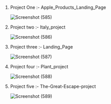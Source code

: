 1. Project One :- Apple_Products_Landing_Page
   
   ![Screenshot (585)](https://github.com/MohitKhubchandani/Frontend_Projects/assets/151501810/4411b1a2-5e7b-46b4-bb0c-f9c1841a53f5)
   
2. Project two :- Italy_project
 
   ![Screenshot (586)](https://github.com/MohitKhubchandani/Frontend_Projects/assets/151501810/f9c0f9f7-d319-46ad-a144-fbf67fb2ea2e)
   
3. Project three :- Landing_Page
   
   ![Screenshot (587)](https://github.com/MohitKhubchandani/Frontend_Projects/assets/151501810/af46a4aa-00f5-4d20-a01e-22ce434cf478)
   
4. Project four :- Plant_project
   
   ![Screenshot (588)](https://github.com/MohitKhubchandani/Frontend_Projects/assets/151501810/f2818eea-a662-41fa-98fc-0ebe63c795b1)
   
5. Project five :- The-Great-Escape-project
    
   ![Screenshot (589)](https://github.com/MohitKhubchandani/Frontend_Projects/assets/151501810/5bd5750f-54e3-4108-9013-8b5223628834)


